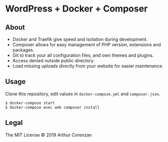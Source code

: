 # WordPress + Docker + Composer

## About

- Docker and Traefik give speed and isolation during development.
- Composer allows for easy management of PHP version, extensions and packages.
- Git to track your all configuration files, and own themes and plugins.
- Access denied outside public directory.
- Load missing uploads directly from your website for easier maintenance.

## Usage

Clone this repository, edit values in `docker-compose.yml` and `composer.json`.

```shell
$ docker-compose start
$ docker-compose exec web composer install
```

## Legal

The MIT License © 2019 Arthur Corenzan
